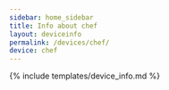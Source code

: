```yaml
---
sidebar: home_sidebar
title: Info about chef
layout: deviceinfo
permalink: /devices/chef/
device: chef
---
```

{% include templates/device_info.md %}
